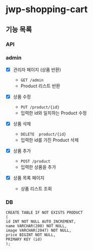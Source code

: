# jwp-shopping-cart

## 기능 목록

### API

### admin

- [x] 관리자 페이지 (상품 반환)
  - `GET /admin`
  - Product 리스트 반환
- [x] 상품 수정
  - `PUT /product/{id}`
  - 입력한 id와 일치하는 Product 수정
- [x] 상품 삭제
  - `DELETE  product/{id}`
  - 입력한 id를 가진 Product 삭제
- [x] 상품 추가
  - `POST /product`
  - 입력한 상품을 추가

- [x] 상품 목록 페이지
  -  상품 리스트 조회

### DB

````
CREATE TABLE IF NOT EXISTS PRODUCT
(
id INT NOT NULL AUTO_INCREMENT,
name VARCHAR(200) NOT NULL,
image VARCHAR(2047) NOT NULL,
price BIGINT NOT NULL,
PRIMARY KEY (id)
);
````
